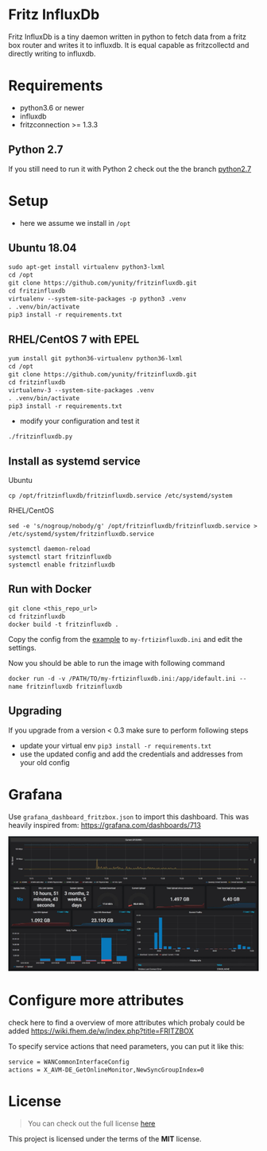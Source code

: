 # Fritz InfluxDb

Fritz InfluxDb is a tiny daemon written in python to fetch data from a fritz box router and writes it to influxdb.
It is equal capable as fritzcollectd and directly writing to influxdb.

# Requirements
* python3.6 or newer
* influxdb
* fritzconnection >= 1.3.3

## Python 2.7
If you still need to run it with Python 2 check out the the branch
[python2.7](https://github.com/yunity/fritzinfluxdb/tree/python2.7)

# Setup
* here we assume we install in ```/opt```

## Ubuntu 18.04
```
sudo apt-get install virtualenv python3-lxml
cd /opt
git clone https://github.com/yunity/fritzinfluxdb.git
cd fritzinfluxdb
virtualenv --system-site-packages -p python3 .venv
. .venv/bin/activate
pip3 install -r requirements.txt
```

## RHEL/CentOS 7 with EPEL
```
yum install git python36-virtualenv python36-lxml
cd /opt
git clone https://github.com/yunity/fritzinfluxdb.git
cd fritzinfluxdb
virtualenv-3 --system-site-packages .venv
. .venv/bin/activate
pip3 install -r requirements.txt
```

* modify your configuration and test it
```
./fritzinfluxdb.py
```

## Install as systemd service
Ubuntu
```
cp /opt/fritzinfluxdb/fritzinfluxdb.service /etc/systemd/system
```
RHEL/CentOS
```
sed -e 's/nogroup/nobody/g' /opt/fritzinfluxdb/fritzinfluxdb.service > /etc/systemd/system/fritzinfluxdb.service
```

```
systemctl daemon-reload
systemctl start fritzinfluxdb
systemctl enable fritzinfluxdb
```

## Run with Docker
```
git clone <this_repo_url>
cd fritzinfluxdb
docker build -t fritzinfluxdb .
```

Copy the config from the [example](default.ini) to ```my-frtizinfluxdb.ini``` and edit
the settings.

Now you should be able to run the image with following command
```
docker run -d -v /PATH/TO/my-frtizinfluxdb.ini:/app/idefault.ini --name fritzinfluxdb fritzinfluxdb
```

## Upgrading
If you upgrade from a version < 0.3 make sure to perform following steps

* update your virtual env `pip3 install -r requirements.txt`
* use the updated config and add the credentials and addresses from your old config

# Grafana

Use ```grafana_dashboard_fritzbox.json``` to import this dashboard.
This was heavily inspired from: https://grafana.com/dashboards/713

![Grafan Dashboard](grafana_dashboard.jpg)

# Configure more attributes

check here to find a overview of more attributes which probaly could be added
https://wiki.fhem.de/w/index.php?title=FRITZBOX

To specify service actions that need parameters, you can put it like this:

```
service = WANCommonInterfaceConfig
actions = X_AVM-DE_GetOnlineMonitor,NewSyncGroupIndex=0
```

# License
>You can check out the full license [here](LICENSE.txt)

This project is licensed under the terms of the **MIT** license.

